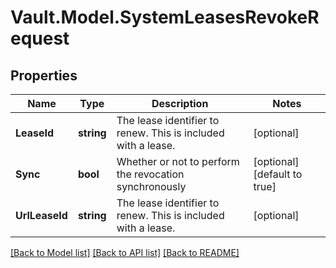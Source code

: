 # Vault.Model.SystemLeasesRevokeRequest

## Properties

Name | Type | Description | Notes
------------ | ------------- | ------------- | -------------
**LeaseId** | **string** | The lease identifier to renew. This is included with a lease. | [optional] 
**Sync** | **bool** | Whether or not to perform the revocation synchronously | [optional] [default to true]
**UrlLeaseId** | **string** | The lease identifier to renew. This is included with a lease. | [optional] 

[[Back to Model list]](../README.md#documentation-for-models) [[Back to API list]](../README.md#documentation-for-api-endpoints) [[Back to README]](../README.md)

